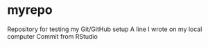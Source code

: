 # myrepo
Repository for testing my Git/GitHub setup
A line I wrote on my local computer 
Commit from RStudio